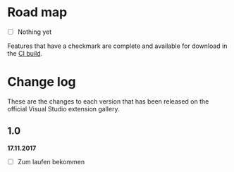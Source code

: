 # Road map

- [ ] Nothing yet

Features that have a checkmark are complete and available for
download in the
[CI build](http://vsixgallery.com/extension/f6dfee9f-331a-4e3f-895d-914a1a42ec2f/).

# Change log

These are the changes to each version that has been released
on the official Visual Studio extension gallery.


## 1.0
**17.11.2017**
- [ ] Zum laufen bekommen